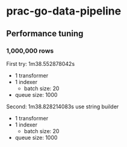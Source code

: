 # prac-go-data-pipeline

## Performance tuning

### 1,000,000 rows
First try: 1m38.552878042s
- 1 transformer
- 1 indexer
    - batch size: 20
- queue size: 1000

Second: 1m38.828214083s
use string builder
- 1 transformer
- 1 indexer
    - batch size: 20
- queue size: 1000

